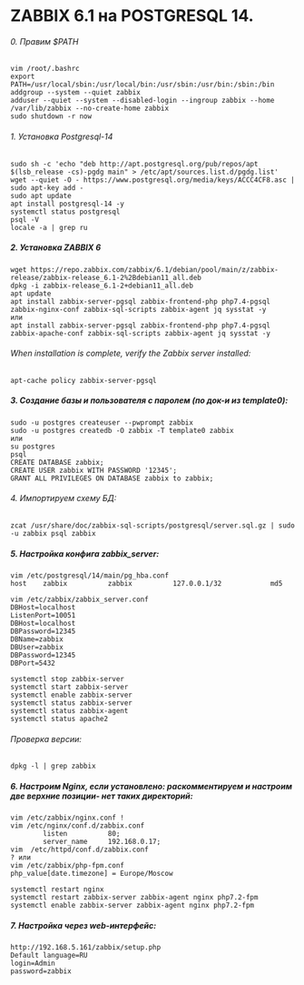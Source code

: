 # ZABBIX 6.1 на POSTGRESQL 14.

###### 0. Правим $PATH
```
vim /root/.bashrc
export PATH=/usr/local/sbin:/usr/local/bin:/usr/sbin:/usr/bin:/sbin:/bin
addgroup --system --quiet zabbix
adduser --quiet --system --disabled-login --ingroup zabbix --home /var/lib/zabbix --no-create-home zabbix
sudo shutdown -r now
```
###### 1. Установка Postgresql-14
```
sudo sh -c 'echo "deb http://apt.postgresql.org/pub/repos/apt $(lsb_release -cs)-pgdg main" > /etc/apt/sources.list.d/pgdg.list'
wget --quiet -O - https://www.postgresql.org/media/keys/ACCC4CF8.asc | sudo apt-key add -
sudo apt update
apt install postgresql-14 -y
systemctl status postgresql
psql -V
locale -a | grep ru
```
##### 2. Установка ZABBIX 6
```
wget https://repo.zabbix.com/zabbix/6.1/debian/pool/main/z/zabbix-release/zabbix-release_6.1-2%2Bdebian11_all.deb
dpkg -i zabbix-release_6.1-2+debian11_all.deb
apt update
apt install zabbix-server-pgsql zabbix-frontend-php php7.4-pgsql zabbix-nginx-conf zabbix-sql-scripts zabbix-agent jq sysstat -y
или
apt install zabbix-server-pgsql zabbix-frontend-php php7.4-pgsql zabbix-apache-conf zabbix-sql-scripts zabbix-agent jq sysstat -y
```
###### When installation is complete, verify the Zabbix server installed:
```
apt-cache policy zabbix-server-pgsql
```
##### 3. Создание базы и пользователя с паролем (по док-и из template0):
```
sudo -u postgres createuser --pwprompt zabbix
sudo -u postgres createdb -O zabbix -T template0 zabbix
или
su postgres
psql
CREATE DATABASE zabbix;
CREATE USER zabbix WITH PASSWORD '12345';
GRANT ALL PRIVILEGES ON DATABASE zabbix to zabbix;
```
###### 4. Импортируем схему БД:
```
zcat /usr/share/doc/zabbix-sql-scripts/postgresql/server.sql.gz | sudo -u zabbix psql zabbix
```
##### 5. Настройка конфига zabbix_server:
```
vim /etc/postgresql/14/main/pg_hba.conf
host    zabbix          zabbix          127.0.0.1/32            md5
```
```
vim /etc/zabbix/zabbix_server.conf
DBHost=localhost
ListenPort=10051
DBHost=localhost
DBPassword=12345
DBName=zabbix
DBUser=zabbix
DBPassword=12345
DBPort=5432
```
```
systemctl stop zabbix-server
systemctl start zabbix-server
systemctl enable zabbix-server
systemctl status zabbix-server
systemctl status zabbix-agent
systemctl status apache2
```
###### Проверка версии:
```
dpkg -l | grep zabbix
```
##### 6. Настроим Nginx, если установлено: раскомментируем и настроим две верхние позиции- нет таких директорий:
```
vim /etc/zabbix/nginx.conf !
vim /etc/nginx/conf.d/zabbix.conf
        listen          80;
        server_name     192.168.0.17;
vim  /etc/httpd/conf.d/zabbix.conf
? или
vim /etc/zabbix/php-fpm.conf
php_value[date.timezone] = Europe/Moscow

systemctl restart nginx
systemctl restart zabbix-server zabbix-agent nginx php7.2-fpm
systemctl enable zabbix-server zabbix-agent nginx php7.2-fpm
```

##### 7. Настройка через web-интерфейс:
```
http://192.168.5.161/zabbix/setup.php
Default language=RU
login=Admin
password=zabbix
```

























